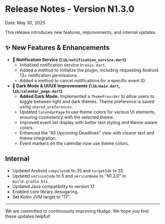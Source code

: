 # Release Notes - Version N1.3.0

Date: May 30, 2025

This release introduces new features, improvements, and internal updates.

## ✨ New Features & Enhancements

*   **🔔 Notification Service (`lib/notification_service.dart`)**
    *   Initialized notification service in `main.dart`.
    *   Added a method to initialize the plugin, including requesting Android 13+ notification permissions.
    *   Added a method to cancel notifications for a specific event ID.
*   **🎨 Dark Mode & UI/UX Improvements (`lib/main.dart`, `lib/calendar_page.dart`)**
    *   **Added Dark Mode:** Implemented a `ThemeProvider` to allow users to toggle between light and dark themes. Theme preference is saved using `shared_preferences`.
    *   Updated `CalendarPage` to use theme colors for various UI elements, ensuring consistency with the selected theme.
    *   Improved event list display with better text styling and theme-aware colors.
    *   Enhanced the "All Upcoming Deadlines" view with clearer text and theme integration.
    *   Event markers on the calendar now use theme colors.

## Internal

*   Updated Android `compileSdk` to 35 and `targetSdk` to 35.
*   Updated `versionCode` to 5 and `versionName` to "N1.3.0" in `build.gradle.kts`.
*   Updated Java compatibility to version 17.
*   Enabled core library desugaring.
*   Set Kotlin JVM target to "17".

---

We are committed to continuously improving Nudge. We hope you find these updates helpful!
